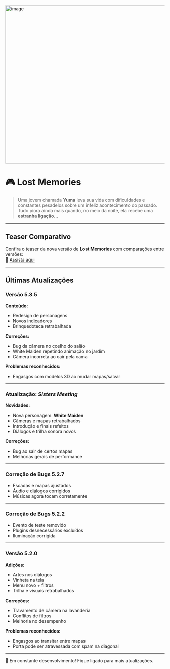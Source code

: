 <img width="2000" height="500" alt="image" src="https://github.com/user-attachments/assets/5a1f95c7-c2dd-45c0-8a70-9fe84e22a9e6" />

# 🎮 Lost Memories

> Uma jovem chamada **Yuma** leva sua vida com dificuldades e constantes pesadelos sobre um infeliz acontecimento do passado.  
> Tudo piora ainda mais quando, no meio da noite, ela recebe uma **estranha ligação...**

---

## Teaser Comparativo

Confira o teaser da nova versão de **Lost Memories** com comparações entre versões:  
🔗 [Assista aqui](https://gamejolt.com/p/teaser-comparativo-da-nova-versao-de-lost-memories-esgkmbht)

---

## Últimas Atualizações

### Versão 5.3.5
**Conteúdo:**
- Redesign de personagens
- Novos indicadores
- Brinquedoteca retrabalhada

**Correções:**
- Bug da câmera no coelho do salão
- White Maiden repetindo animação no jardim
- Câmera incorreta ao cair pela cama

**Problemas reconhecidos:**
- Engasgos com modelos 3D ao mudar mapas/salvar

---

### Atualização: *Sisters Meeting*
**Novidades:**
- Nova personagem: **White Maiden**
- Câmeras e mapas retrabalhados
- Introdução e finais refeitos
- Diálogos e trilha sonora novos

**Correções:**
- Bug ao sair de certos mapas
- Melhorias gerais de performance

---

### Correção de Bugs 5.2.7
- Escadas e mapas ajustados
- Áudio e diálogos corrigidos
- Músicas agora tocam corretamente

---

### Correção de Bugs 5.2.2
- Evento de teste removido
- Plugins desnecessários excluídos
- Iluminação corrigida

---

### Versão 5.2.0
**Adições:**
- Artes nos diálogos
- Vinheta na tela
- Menu novo + filtros
- Trilha e visuais retrabalhados

**Correções:**
- Travamento de câmera na lavanderia
- Conflitos de filtros
- Melhoria no desempenho

**Problemas reconhecidos:**
- Engasgos ao transitar entre mapas
- Porta pode ser atravessada com spam na diagonal

---

🔧 Em constante desenvolvimento! Fique ligado para mais atualizações.
